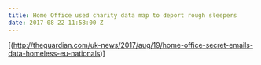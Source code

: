```yaml
---
title: Home Office used charity data map to deport rough sleepers
date: 2017-08-22 11:58:00 Z
---
```


[(http://theguardian.com/uk-news/2017/aug/19/home-office-secret-emails-data-homeless-eu-nationals)]